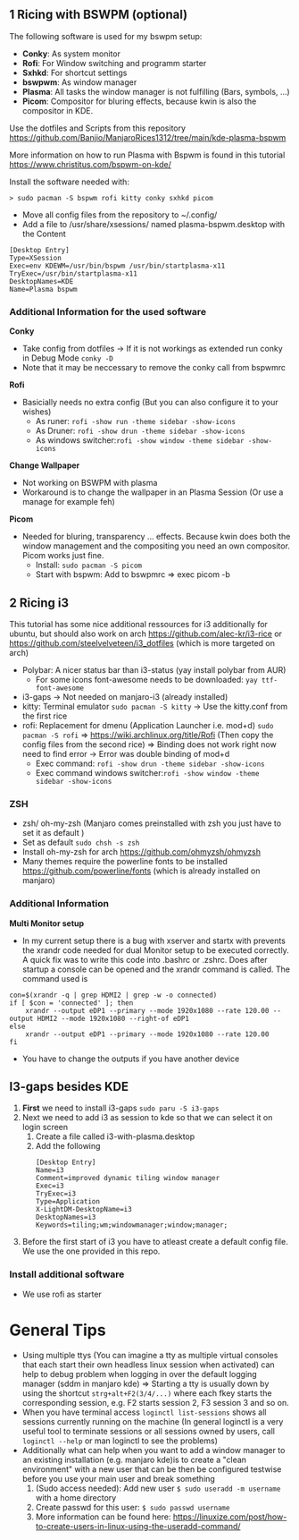 ## 1 Ricing with BSWPM (optional)

The following software is used for my bswpm setup:

* **Conky**: As system monitor 
* **Rofi**: For Window switching and programm starter
* **Sxhkd**: For shortcut settings
* **bswpwm**: As window manager
* **Plasma**: All tasks the window manager is not fulfilling (Bars, symbols, ...)
* **Picom**: Compositor for bluring effects, because kwin is also the compositor in KDE. 
  
Use the dotfiles and Scripts from this repository https://github.com/Banjio/ManjaroRices1312/tree/main/kde-plasma-bspwm

More information on how to run Plasma with Bspwm is found in this tutorial https://www.christitus.com/bspwm-on-kde/

Install the software needed with: 

    > sudo pacman -S bspwm rofi kitty conky sxhkd picom

* Move all config files from the repository to ~/.config/
* Add a file to /usr/share/xsessions/ named plasma-bspwm.desktop with the Content
```
[Desktop Entry]
Type=XSession
Exec=env KDEWM=/usr/bin/bspwm /usr/bin/startplasma-x11
TryExec=/usr/bin/startplasma-x11
DesktopNames=KDE
Name=Plasma bspwm
```

### Additional Information for the used software 

**Conky**

* Take config from dotfiles -> If it is not workings as extended run conky in Debug Mode `conky -D`
* Note that it may be neccessary to remove the conky call from bspwmrc

**Rofi**

* Basicially needs no extra config (But you can also configure it to your wishes)
  * As runer: `rofi -show run -theme sidebar -show-icons`
  * As Druner: `rofi -show drun -theme sidebar -show-icons`
  * As windows switcher:`rofi -show window -theme sidebar -show-icons`

**Change Wallpaper**

* Not working on BSWPM with plasma
* Workaround is to change the wallpaper in an Plasma Session (Or use a manage for example feh)

**Picom**

* Needed for bluring, transparency ... effects. Because kwin does both the window management and the compositing you need an own compositor. Picom works just fine. 
  * Install: `sudo pacman -S picom`
  * Start with bspwm:  Add to bswpmrc &Rightarrow; exec picom -b


## 2 Ricing i3

This tutorial has some nice additional ressources for i3 additionally for ubuntu, but should also work on arch https://github.com/alec-kr/i3-rice or https://github.com/steelvelveteen/i3_dotfiles (which is more targeted on arch)

* Polybar: A nicer status bar than i3-status (yay install polybar from AUR)
  * For some icons font-awesome needs to be downloaded: `yay ttf-font-awesome`
* i3-gaps -> Not needed on manjaro-i3 (already installed)
* kitty: Terminal emulator `sudo pacman -S kitty` -> Use the kitty.conf from the first rice
* rofi: Replacement for dmenu (Application Launcher i.e. mod+d) `sudo pacman -S rofi` &Rightarrow; https://wiki.archlinux.org/title/Rofi (Then copy the config files from the second rice) &Rightarrow; Binding does not work right now need to find error -> Error was double binding of mod+d
  * Exec command: `rofi -show drun -theme sidebar -show-icons`
  * Exec command windows switcher:`rofi -show window -theme sidebar -show-icons`

### ZSH
* zsh/ oh-my-zsh (Manjaro comes preinstalled with zsh you just have to set it as default )
* Set as default `sudo chsh -s zsh`
* Install oh-my-zsh for arch https://github.com/ohmyzsh/ohmyzsh
* Many themes require the powerline fonts to be installed https://github.com/powerline/fonts  (which is already installed on manjaro)

### Additional Information
__Multi Monitor setup__
* In my current setup there is a bug with xserver and startx with prevents the xrandr code needed for dual Monitor setup to be executed correctly. A quick fix was to write this code into .bashrc or .zshrc. Does after startup a console can be opened and the xrandr command is called. The command used is  
```
con=$(xrandr -q | grep HDMI2 | grep -w -o connected)
if [ $con = 'connected' ]; then
    xrandr --output eDP1 --primary --mode 1920x1080 --rate 120.00 --output HDMI2 --mode 1920x1080 --right-of eDP1
else
    xrandr --output eDP1 --primary --mode 1920x1080 --rate 120.00
fi
```
* You have to change the outputs if you have another device 

## I3-gaps besides KDE

1. __First__ we need to install i3-gaps `sudo paru -S i3-gaps`
2. Next we need to add i3 as session to kde so that we can select it on login screen
   1. Create a file called i3-with-plasma.desktop
   2. Add the following
      ```
      [Desktop Entry]
      Name=i3
      Comment=improved dynamic tiling window manager
      Exec=i3
      TryExec=i3
      Type=Application
      X-LightDM-DesktopName=i3
      DesktopNames=i3
      Keywords=tiling;wm;windowmanager;window;manager;
      ```
3. Before the first start of i3 you have to atleast create a default config file. We use the one provided in this repo.

### Install additional software

* We use rofi as starter

# General Tips

* Using multiple ttys (You can imagine a tty as multiple virtual consoles that each start their own headless linux session when activated) can help to debug problem when logging in over the default logging manager (sddm in manjaro kde) &Rightarrow; Starting a tty is usually down by using the shortcut `strg+alt+F2(3/4/...)` where each fkey starts the corresponding session, e.g. F2 starts session 2, F3 session 3 and so on. 
* When you have terminal access `loginctl list-sessions` shows all sessions currently running on the machine (In general loginctl is a very useful tool to terminate sessions or all sessions owned by users, call `loginctl --help` or man loginctl to see the problems)
* Additionally what can help when you want to add a window manager to an existing installation (e.g. manjaro kde)is to create a "clean environment" with a new user that can be then be configured testwise before you use your main user and break something
  1. (Sudo access needed): Add new user `$ sudo useradd -m username` with a home directory
  2. Create passwd for this user: `$ sudo passwd username`
  3. More information can be found here: https://linuxize.com/post/how-to-create-users-in-linux-using-the-useradd-command/ 